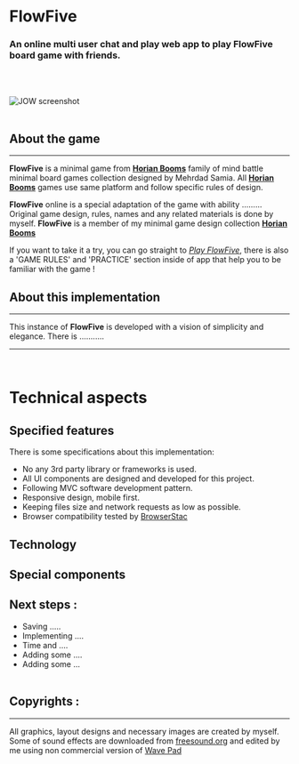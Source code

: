 # FlowFive
### An online multi user chat and play web app to play FlowFive board game with friends. 
<br/><br/>

![JOW screenshot](./img/JOWscreen.jpg)
<br/><br/>

## About the game
---
**FlowFive** is a minimal game from  **[Horian Booms](https://www.instagram.com/explore/tags/horianbooms/top/?hl=en)** family of mind battle minimal board games collection designed by Mehrdad Samia. All **[Horian Booms](https://www.instagram.com/explore/tags/horianbooms/top/?hl=en)** games use same platform and follow specific rules of design.

**FlowFive** online is a special adaptation of the game with ability ......... Original game design, rules, names and any related materials is done by myself. **FlowFive** is a member of my minimal game design collection **[Horian Booms](https://www.instagram.com/explore/tags/horianbooms/top/?hl=en)**

If you want to take it a try, you can go straight to *[Play FlowFive](https://samiamehrdad.github.io/FlowFive/)*, there is also a 'GAME RULES' and 'PRACTICE' section inside of app that help you to be familiar with the game !
## About this implementation
---
This instance of **FlowFive** is developed with a vision of simplicity and elegance. There is ...........

---
<br/>

# Technical aspects
## Specified features 
There is some specifications about this implementation:
* No any 3rd party library or frameworks is used.
* All UI components are designed and developed for this project. 
* Following MVC software development pattern.
* Responsive design, mobile first.
* Keeping files size and network requests as low as possible.
* Browser compatibility tested by [BrowserStac](khttps://www.browserstack.com/)

## Technology

## Special components

## Next steps :
* Saving .....
* Implementing ....
* Time and ....
* Adding some ....
* Adding some ...
<br/><br/>
## Copyrights :
---
All graphics, layout designs and necessary images are created by myself.
Some of sound effects are downloaded from [freesound.org](https://freesound.org/) and edited by me using non commercial version of [Wave Pad](https://www.nch.com.au/wavepad/index.html)